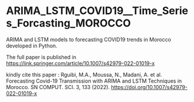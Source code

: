 # ARIMA_LSTM_COVID19__Time_Series_Forcasting_MOROCCO
ARIMA and LSTM models to forecasting COVID19 trends in Morocco developed in Python. 

The full paper is published in https://link.springer.com/article/10.1007/s42979-022-01019-x

kindly cite this paper : 
Rguibi, M.A., Moussa, N., Madani, A. et al. Forecasting Covid-19 Transmission with ARIMA and LSTM Techniques in Morocco. SN COMPUT. SCI. 3, 133 (2022). https://doi.org/10.1007/s42979-022-01019-x
